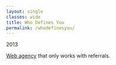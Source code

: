 ```yaml
---
layout: single
classes: wide
title: Who Defines You
permalink: /whodefinesyou/
---
```

2013

[Web agency](https://whodefinesyou.com) that only works with referrals.